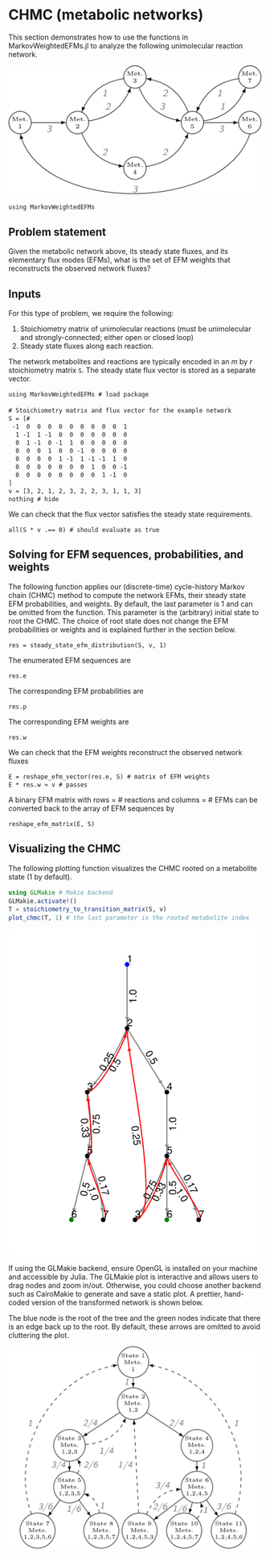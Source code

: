 # CHMC (metabolic networks)

This section demonstrates how to use the functions in MarkovWeightedEFMs.jl
to analyze the following unimolecular reaction network.

![Example unimolecular reaction network](../assets/toy-network-1.png)

```@setup required
using MarkovWeightedEFMs
```

## Problem statement

Given the metabolic network above, its steady state fluxes, and its
elementary flux modes (EFMs), what is the set of EFM weights that
reconstructs the observed network fluxes?

## Inputs

For this type of problem, we require the following:

1. Stoichiometry matrix of unimolecular reactions
   (must be unimolecular and strongly-connected; either open or closed loop)
2. Steady state fluxes along each reaction.

The network metabolites and reactions are typically encoded in an $m$ by
$r$ stoichiometry matrix `S`. The steady state flux vector is stored as a
separate vector.

```@example required
using MarkovWeightedEFMs # load package

# Stoichiometry matrix and flux vector for the example network
S = [#
 -1  0  0  0  0  0  0  0  0  0  1
  1 -1  1 -1  0  0  0  0  0  0  0
  0  1 -1  0 -1  1  0  0  0  0  0
  0  0  0  1  0  0 -1  0  0  0  0
  0  0  0  0  1 -1  1 -1 -1  1  0
  0  0  0  0  0  0  0  1  0  0 -1
  0  0  0  0  0  0  0  0  1 -1  0
]
v = [3, 2, 1, 2, 3, 2, 2, 3, 1, 1, 3]
nothing # hide
```

We can check that the flux vector satisfies the steady state requirements.

```@example required
all(S * v .== 0) # should evaluate as true
```

## Solving for EFM sequences, probabilities, and weights

The following function applies our (discrete-time) cycle-history Markov
chain (CHMC) method to compute the network EFMs, their steady state EFM
probabilities, and weights. By default, the last parameter is 1 and can be
omitted from the function. This parameter is the (arbitrary) initial state
to root the CHMC. The choice of root state does not change the EFM
probabilities or weights and is explained further in the section below.

```@example required
res = steady_state_efm_distribution(S, v, 1)
```

The enumerated EFM sequences are
```@example required
res.e
```

The corresponding EFM probabilities are
```@example required
res.p
```

The corresponding EFM weights are
```@example required
res.w
```

We can check that the EFM weights reconstruct the observed network fluxes

```@example required
E = reshape_efm_vector(res.e, S) # matrix of EFM weights
E * res.w ≈ v # passes
```

A binary EFM matrix with rows = # reactions and columns = # EFMs can be
converted back to the array of EFM sequences by

```@example required
reshape_efm_matrix(E, S)
```

## Visualizing the CHMC

The following plotting function visualizes the CHMC rooted on a metabolite
state (1 by default).

```julia
using GLMakie # Makie backend
GLMakie.activate!()
T = stoichiometry_to_transition_matrix(S, v)
plot_chmc(T, 1) # the last parameter is the rooted metabolite index
```

![](../assets/toy-network-1-chmc-makie.png)

If using the GLMakie backend, ensure OpenGL is installed on your machine
and accessible by Julia. The GLMakie plot is interactive and allows users
to drag nodes and zoom in/out. Otherwise, you could choose another backend
such as CairoMakie to generate and save a static plot. A prettier,
hand-coded version of the transformed network is shown below.

The blue node is the root of the tree and the green nodes indicate that
there is an edge back up to the root. By default, these arrows are omitted
to avoid cluttering the plot.

![](../assets/toy-network-1-chmc.png)



